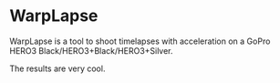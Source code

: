 WarpLapse
=========

WarpLapse is a tool to shoot timelapses with acceleration on a GoPro HERO3 Black/HERO3+Black/HERO3+Silver.

The results are very cool.
